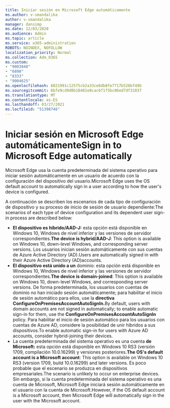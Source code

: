 ```yaml
---
title: Iniciar sesión en Microsoft Edge automáticamente
ms.author: v-smandalika
author: v-smandalika
manager: dansimp
ms.date: 12/03/2020
ms.audience: Admin
ms.topic: article
ms.service: o365-administration
ROBOTS: NOINDEX, NOFOLLOW
localization_priority: Normal
ms.collection: Adm_O365
ms.custom:
- "9003848"
- "6898"
- "8333"
- "9004625"
ms.openlocfilehash: 6021991c125f5cb2a33ce8db8fe7717b528bf49b
ms.sourcegitcommit: 6bfe9cd9d0b18481e0cac6f1f5bc86ed7df31037
ms.translationtype: MT
ms.contentlocale: es-ES
ms.lasthandoff: 03/27/2021
ms.locfileid: "51398746"
---
```

# <a name="sign-in-to-microsoft-edge-automatically"></a><span data-ttu-id="c412d-102">Iniciar sesión en Microsoft Edge automáticamente</span><span class="sxs-lookup"><span data-stu-id="c412d-102">Sign in to Microsoft Edge automatically</span></span>

<span data-ttu-id="c412d-103">Microsoft Edge usa la cuenta predeterminada del sistema operativo para iniciar sesión automáticamente en un usuario de acuerdo con la configuración del dispositivo del usuario.</span><span class="sxs-lookup"><span data-stu-id="c412d-103">Microsoft Edge uses the OS default account to automatically sign in a user according to how the user's device is configured.</span></span> 

<span data-ttu-id="c412d-104">A continuación se describen los escenarios de cada tipo de configuración de dispositivo y su proceso de inicio de sesión de usuario dependiente:</span><span class="sxs-lookup"><span data-stu-id="c412d-104">The scenarios of each type of device configuration and its dependent user sign-in process are described below:</span></span>

- <span data-ttu-id="c412d-105">**El dispositivo es híbrido/AAD-J:** esta opción está disponible en Windows 10, Windows de nivel inferior y las versiones de servidor correspondientes.</span><span class="sxs-lookup"><span data-stu-id="c412d-105">**The device is hybrid/AAD-J**: This option is available on Windows 10, down-level Windows, and corresponding server versions.</span></span> <span data-ttu-id="c412d-106">Los usuarios inician sesión automáticamente con sus cuentas de Azure Active Directory (AD).</span><span class="sxs-lookup"><span data-stu-id="c412d-106">Users are automatically signed in with their Azure Active Directory (AD)accounts.</span></span>
- <span data-ttu-id="c412d-107">**El dispositivo está unido a un** dominio: esta opción está disponible en Windows 10, Windows de nivel inferior y las versiones de servidor correspondientes.</span><span class="sxs-lookup"><span data-stu-id="c412d-107">**The device is domain-joined**: This option is available on Windows 10, down-level Windows, and corresponding server versions.</span></span> <span data-ttu-id="c412d-108">De forma predeterminada, los usuarios con cuentas de dominio no han iniciado sesión automáticamente; para habilitar el inicio de sesión automático para ellos, use la **directiva ConfigureOnPremisesAccountAutoSignIn.**</span><span class="sxs-lookup"><span data-stu-id="c412d-108">By default, users with domain accounts are not signed in automatically; to enable automatic sign-in for them, use the **ConfigureOnPremisesAccountAutoSignIn** policy.</span></span> <span data-ttu-id="c412d-109">Para habilitar el inicio de sesión automático para los usuarios con cuentas de Azure AD, considere la posibilidad de unir híbridos a sus dispositivos.</span><span class="sxs-lookup"><span data-stu-id="c412d-109">To enable automatic sign-in for users with Azure AD accounts, consider hybrid-joining their devices.</span></span>
- <span data-ttu-id="c412d-110">La cuenta predeterminada del sistema operativo es una cuenta **de Microsoft:** esta opción está disponible en Windows 10 RS3 (versión 1709, compilación 10.0.16299) y versiones posteriores.</span><span class="sxs-lookup"><span data-stu-id="c412d-110">**The OS's default account is a Microsoft account**: This option is available on Windows 10 RS3 (version 1709, build 10.0.16299) and later versions.</span></span> <span data-ttu-id="c412d-111">Es poco probable que el escenario se produzca en dispositivos empresariales.</span><span class="sxs-lookup"><span data-stu-id="c412d-111">The scenario is unlikely to occur on enterprise devices.</span></span> <span data-ttu-id="c412d-112">Sin embargo, si la cuenta predeterminada del sistema operativo es una cuenta de Microsoft, Microsoft Edge iniciará sesión automáticamente en el usuario con la cuenta de Microsoft.</span><span class="sxs-lookup"><span data-stu-id="c412d-112">However, if the OS default account is a Microsoft account, then Microsoft Edge will automatically sign in the user with the Microsoft account.</span></span>
 
 
